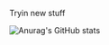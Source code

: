 Tryin new stuff


![Anurag's GitHub stats](https://github-readme-stats.vercel.app/api?username=NukeNova&show_icons=true&theme=radical)

